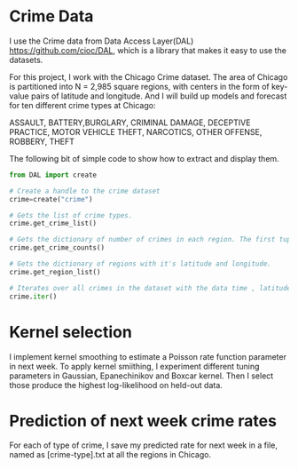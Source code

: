 Crime Data
==========

I use the Crime data from Data Access Layer(DAL) https://github.com/cioc/DAL, which is a library that makes it easy to use the datasets. 

For this project, I work with the Chicago Crime dataset. The area of Chicago is partitioned into N = 2,985 square regions, with centers in the form of key-value pairs of latitude and longitude. And I will build up models and forecast for ten different crime types at Chicago:

ASSAULT, BATTERY,BURGLARY, CRIMINAL DAMAGE, DECEPTIVE PRACTICE,
MOTOR VEHICLE THEFT, NARCOTICS, OTHER OFFENSE, ROBBERY, THEFT 

The following bit of simple code to show how to extract and display them.

```python
from DAL import create

# Create a handle to the crime dataset 
crime=create("crime")

# Gets the list of crime types.
crime.get_crime_list()

# Gets the dictionary of number of crimes in each region. The first tuple value in key is the region, the second tuple value in key is the crime type and the value is the number of crimes.
crime.get_crime_counts()

# Gets the dictionary of regions with it's latitude and longitude.
crime.get_region_list()

# Iterates over all crimes in the dataset with the data time , latitude, longitude and type of crimes.
crime.iter()
```

Kernel selection
================

I implement kernel smoothing to estimate a Poisson rate function parameter in next week. To apply kernel smiithing, I experiment different tuning parameters in Gaussian, Epanechinikov and Boxcar kernel. Then I select those produce the highest log-likelihood on held-out data.

Prediction of next week crime rates
===================================

For each of type of crime, I save my predicted rate for next week in a file, named as [crime-type].txt at all the regions in Chicago.